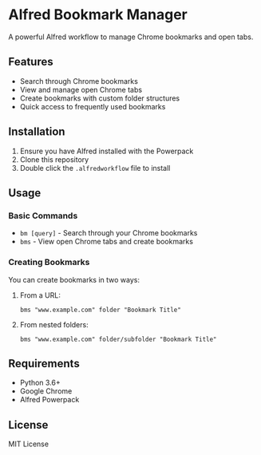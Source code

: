 # Alfred Bookmark Manager

A powerful Alfred workflow to manage Chrome bookmarks and open tabs.

## Features

- Search through Chrome bookmarks
- View and manage open Chrome tabs
- Create bookmarks with custom folder structures
- Quick access to frequently used bookmarks

## Installation

1. Ensure you have Alfred installed with the Powerpack
2. Clone this repository
3. Double click the `.alfredworkflow` file to install

## Usage

### Basic Commands

- `bm [query]` - Search through your Chrome bookmarks
- `bms` - View open Chrome tabs and create bookmarks

### Creating Bookmarks

You can create bookmarks in two ways:

1. From a URL:
   ```
   bms "www.example.com" folder "Bookmark Title"
   ```

2. From nested folders:
   ```
   bms "www.example.com" folder/subfolder "Bookmark Title"
   ```

## Requirements

- Python 3.6+
- Google Chrome
- Alfred Powerpack

## License

MIT License 